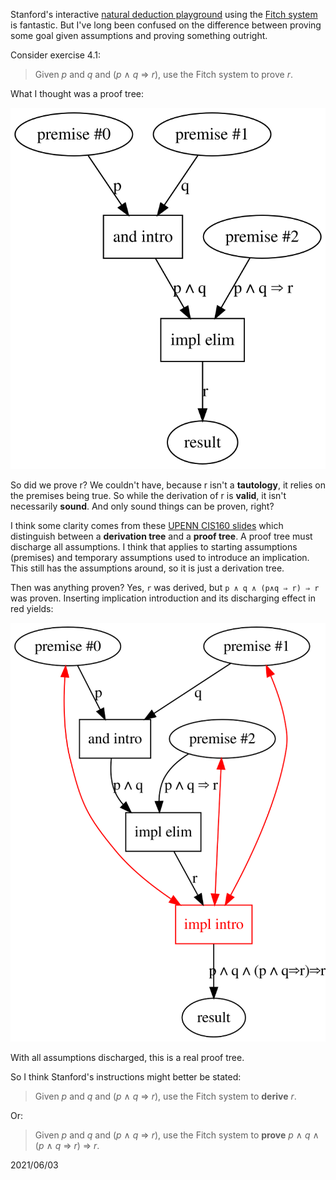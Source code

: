 Stanford's interactive [natural deduction playground](http://logic.stanford.edu/intrologic/exercises/exercise_04_01.html) using the [Fitch system](https://en.wikipedia.org/wiki/Fitch_notation) is fantastic. But I've long been confused on the difference between proving some goal given assumptions and proving something outright.

Consider exercise 4.1:

> Given *p* and *q* and (*p* ∧ *q* ⇒ *r*), use the Fitch system to prove *r*.

What I thought was a proof tree:

![](./figure0.svg)

So did we prove r? We couldn't have, because r isn't a **tautology**, it relies on the premises being true. So while the derivation of r is **valid**, it isn't necessarily **sound**. And only sound things can be proven, right?

I think some clarity comes from these [UPENN CIS160 slides](https://www.seas.upenn.edu/~jean/cis160/cis260slides1.pdf) which distinguish between a **derivation tree** and a **proof tree**. A proof tree must discharge all assumptions. I think that applies to starting assumptions (premises) and temporary assumptions used to introduce an implication. This still has the assumptions around, so it is just a derivation tree.

Then was anything proven? Yes, `r` was derived, but `p ∧ q ∧ (p∧q ⇒ r) ⇒ r` was proven. Inserting implication introduction and its discharging effect in red yields:

![](./figure1.svg)

With all assumptions discharged, this is a real proof tree.

So I think Stanford's instructions might better be stated:

> Given *p* and *q* and (*p* ∧ *q* ⇒ *r*), use the Fitch system to **derive** *r*.

Or:

> Given *p* and *q* and (*p* ∧ *q* ⇒ *r*), use the Fitch system to **prove** *p* ∧ *q* ∧ (*p* ∧ *q* ⇒ *r*) ⇒ *r*.

2021/06/03